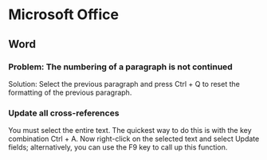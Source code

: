 # Microsoft Office

## Word

### Problem: The numbering of a paragraph is not continued

Solution: Select the previous paragraph and press Ctrl + Q to reset the formatting of the previous paragraph.

### Update all cross-references

You must select the entire text. The quickest way to do this is with the key combination Ctrl + A. Now right-click on the selected text and select Update fields; alternatively, you can use the F9 key to call up this function.
